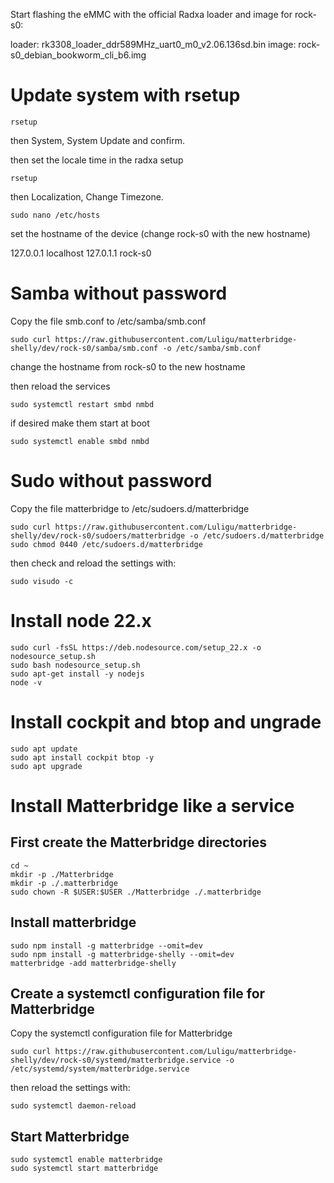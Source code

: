 Start flashing the eMMC with the official Radxa loader and image for rock-s0: 

loader: rk3308_loader_ddr589MHz_uart0_m0_v2.06.136sd.bin
image: rock-s0_debian_bookworm_cli_b6.img

# Update system with rsetup

```
rsetup
```
then System, System Update and confirm.


then set the locale time in the radxa setup
```
rsetup 
```
then Localization, Change Timezone.


```
sudo nano /etc/hosts
```
set the hostname of the device (change rock-s0 with the new hostname)

127.0.0.1 localhost 
127.0.1.1 rock-s0


# Samba without password

Copy the file smb.conf to /etc/samba/smb.conf

```
sudo curl https://raw.githubusercontent.com/Luligu/matterbridge-shelly/dev/rock-s0/samba/smb.conf -o /etc/samba/smb.conf 
```

change the hostname from rock-s0 to the new hostname

then reload the services
```
sudo systemctl restart smbd nmbd
```

if desired make them start at boot
```
sudo systemctl enable smbd nmbd
```

# Sudo without password

Copy the file matterbridge to /etc/sudoers.d/matterbridge
```
sudo curl https://raw.githubusercontent.com/Luligu/matterbridge-shelly/dev/rock-s0/sudoers/matterbridge -o /etc/sudoers.d/matterbridge
sudo chmod 0440 /etc/sudoers.d/matterbridge
```

then check and reload the settings with:

```
sudo visudo -c
```


# Install node 22.x

```
sudo curl -fsSL https://deb.nodesource.com/setup_22.x -o nodesource_setup.sh
sudo bash nodesource_setup.sh
sudo apt-get install -y nodejs
node -v
```


# Install cockpit and btop and ungrade

```
sudo apt update
sudo apt install cockpit btop -y
sudo apt upgrade
```


# Install Matterbridge like a service

## First create the Matterbridge directories

```
cd ~
mkdir -p ./Matterbridge
mkdir -p ./.matterbridge
sudo chown -R $USER:$USER ./Matterbridge ./.matterbridge
```


## Install matterbridge

```
sudo npm install -g matterbridge --omit=dev
sudo npm install -g matterbridge-shelly --omit=dev
matterbridge -add matterbridge-shelly
```


## Create a systemctl configuration file for Matterbridge

Copy the systemctl configuration file for Matterbridge
```
sudo curl https://raw.githubusercontent.com/Luligu/matterbridge-shelly/dev/rock-s0/systemd/matterbridge.service -o /etc/systemd/system/matterbridge.service
```

then reload the settings with:
```
sudo systemctl daemon-reload
```


## Start Matterbridge

```
sudo systemctl enable matterbridge
sudo systemctl start matterbridge
```